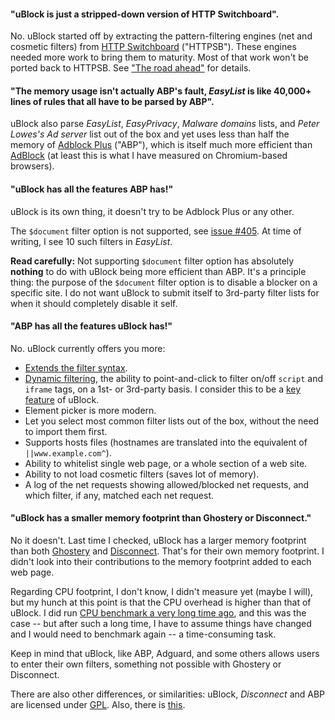 #### "uBlock is just a stripped-down version of HTTP Switchboard".

No. uBlock started off by extracting the pattern-filtering engines (net and cosmetic filters) from [HTTP Switchboard](https://github.com/gorhill/httpswitchboard#http-switchboard-for-chromium) ("HTTPSB"). These engines needed more work to bring them to maturity. Most of that work won't be ported back to HTTPSB. See ["The road ahead"](https://github.com/gorhill/httpswitchboard/issues/378) for details.

#### "The memory usage isn't actually ABP's fault, _EasyList_ is like 40,000+ lines of rules that all have to be parsed by ABP".

uBlock also parse _EasyList_, _EasyPrivacy_, _Malware domains_ lists, 
and _Peter Lowes's Ad server_ list out of the box and yet uses less than half the 
memory of [Adblock Plus](https://adblockplus.org/) ("ABP"), which is itself much more efficient than 
[AdBlock](https://getadblock.com/) (at least this is what I have measured on Chromium-based browsers).

#### "uBlock has all the features ABP has!"

uBlock is its own thing, it doesn't try to be Adblock Plus or any other.

The `$document` filter option is not supported, see [issue #405](https://github.com/chrisaljoudi/uBlock/issues/405). At time of writing, I see 10 such filters in _EasyList_.

**Read carefully:** Not supporting `$document` filter option has absolutely **nothing** to do with uBlock being more efficient than ABP. It's a principle thing: the purpose of the `$document` filter option is to disable a blocker on a specific site. I do not want uBlock to submit itself to 3rd-party filter lists for when it should completely disable it self.

#### "ABP has all the features uBlock has!"
No. uBlock currently offers you more:

- [Extends the filter syntax](https://github.com/gorhill/uBlock/wiki/Static-filter-syntax).
- [Dynamic filtering](https://github.com/gorhill/uBlock/wiki/Dynamic-filtering), the ability to point-and-click to filter on/off `script` and `iframe` tags, on a 1st- or 3rd-party basis. I consider this to be a [key feature](https://github.com/gorhill/uBlock/wiki/Dynamic-filtering---examples) of uBlock.
- Element picker is more modern.
- Let you select most common filter lists out of the box, without the need to import them first.
- Supports hosts files (hostnames are translated into the equivalent of `||www.example.com^`).
- Ability to whitelist single web page, or a whole section of a web site.
- Ability to not load cosmetic filters (saves lot of memory).
- A log of the net requests showing allowed/blocked net requests, and which filter, if any, matched each net request.

#### "uBlock has a smaller memory footprint than Ghostery or Disconnect."

No it doesn't. Last time I checked, uBlock has a larger memory footprint than both 
[Ghostery](https://www.ghostery.com) and [Disconnect](/disconnectme/disconnect). That's for their own memory footprint. I didn't look into their contributions to the memory footprint added to each web page.

Regarding CPU footprint, I don't know, I didn't measure yet (maybe I will), but my hunch at this point is that the CPU overhead is higher than that of uBlock. I did run [CPU benchmark a very long time ago](https://github.com/gorhill/httpswitchboard/wiki/Doesn't-HTTPSB-add-a-significant-overhead-to-network-traffic%3F), and this was the case -- but after such a long time, I have to assume things have changed and I would need to benchmark again -- a time-consuming task.

Keep in mind that uBlock, like ABP, Adguard, and some others allows users to enter their own filters, something not possible with Ghostery or Disconnect.

There are also other differences, or similarities: uBlock, _Disconnect_
and ABP are licensed under [GPL](http://en.wikipedia.org/wiki/GNU_General_Public_License). Also, there is [this](https://github.com/gorhill/uBlock/wiki/uBlock-and-others:-Blocking-ads,-trackers,-malwares).